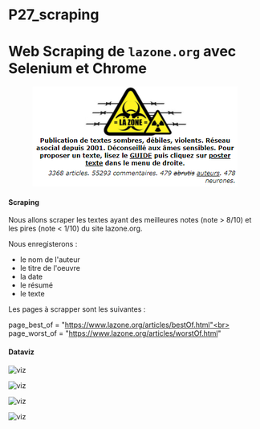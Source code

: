 # P27_scraping

# Web Scraping de `lazone.org` avec Selenium et Chrome

<p ALIGN="center"><img src="./lazone.png"></p>


#### Scraping

Nous allons scraper les textes ayant des meilleures notes (note > 8/10) et les pires (note < 1/10) du site lazone.org.

Nous enregisterons :

- le nom de l'auteur
- le titre de l'oeuvre
- la date
- le résumé
- le texte

Les pages à scrapper sont les suivantes :

page_best_of = "https://www.lazone.org/articles/bestOf.html"<br>
page_worst_of = "https://www.lazone.org/articles/worstOf.html"

#### Dataviz

![viz](viz1.png)

![viz](viz2.png)

![viz](viz3.png)

![viz](viz4.png)

